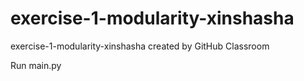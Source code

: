 # exercise-1-modularity-xinshasha
exercise-1-modularity-xinshasha created by GitHub Classroom

Run main.py
